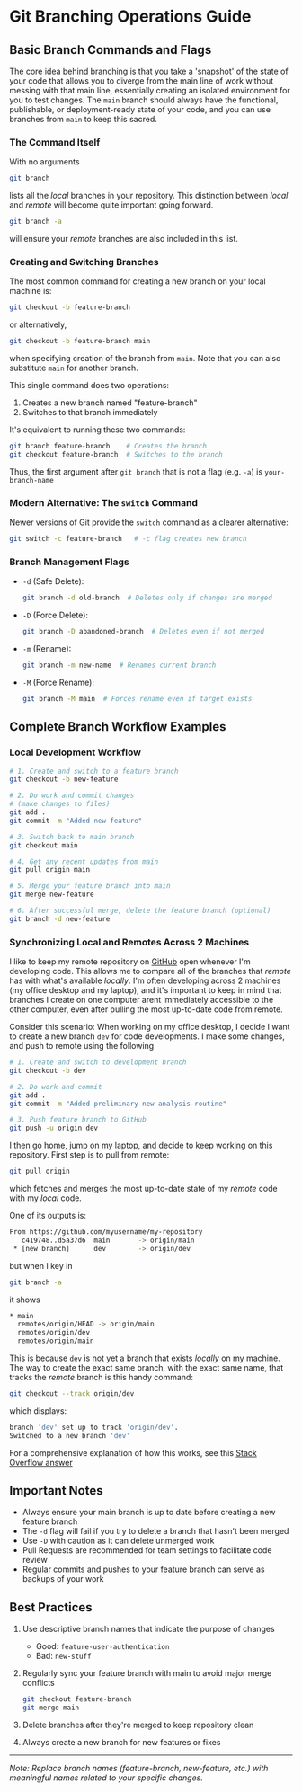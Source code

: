 # Git Branching Operations Guide

## Basic Branch Commands and Flags

The core idea behind branching is that you take a 'snapshot' of the state of your code that allows you to diverge from the main line of work without messing with that main line, essentially creating an isolated environment for you to test changes. 
The `main` branch should always have the functional, publishable, or deployment-ready state of your code, and you can use branches from `main` to keep this sacred. 

### The Command Itself

With no arguments
```bash
git branch
```

lists all the *local* branches in your repository. 
This distinction between *local* and *remote* will become quite important going forward. 

```bash
git branch -a
``` 

will ensure your *remote* branches are also included in this list. 

### Creating and Switching Branches
The most common command for creating a new branch on your local machine is:
```bash
git checkout -b feature-branch
```

or alternatively,

```bash
git checkout -b feature-branch main
```

when specifying creation of the branch from `main`. 
Note that you can also substitute `main` for another branch. 

This single command does two operations:
1. Creates a new branch named "feature-branch"
2. Switches to that branch immediately

It's equivalent to running these two commands:
```bash
git branch feature-branch    # Creates the branch
git checkout feature-branch  # Switches to the branch
```

Thus, the first argument after `git branch` that is not a flag (e.g. `-a`) is `your-branch-name`

### Modern Alternative: The `switch` Command
Newer versions of Git provide the `switch` command as a clearer alternative:
```bash
git switch -c feature-branch   # -c flag creates new branch
```

### Branch Management Flags
- `-d` (Safe Delete):
  ```bash
  git branch -d old-branch  # Deletes only if changes are merged
  ```

- `-D` (Force Delete):
  ```bash
  git branch -D abandoned-branch  # Deletes even if not merged
  ```

- `-m` (Rename):
  ```bash
  git branch -m new-name  # Renames current branch
  ```

- `-M` (Force Rename):
  ```bash
  git branch -M main  # Forces rename even if target exists
  ```

## Complete Branch Workflow Examples

### Local Development Workflow
```bash
# 1. Create and switch to a feature branch
git checkout -b new-feature

# 2. Do work and commit changes
# (make changes to files)
git add .
git commit -m "Added new feature"

# 3. Switch back to main branch
git checkout main

# 4. Get any recent updates from main
git pull origin main

# 5. Merge your feature branch into main
git merge new-feature

# 6. After successful merge, delete the feature branch (optional)
git branch -d new-feature
```

### Synchronizing Local and Remotes Across 2 Machines

I like to keep my remote repository on [GitHub](https://github.com/) open whenever I'm developing code. 
This allows me to compare all of the branches that *remote* has with what's available *locally*. 
I'm often developing across 2 machines (my office desktop and my laptop), and it's important to keep in mind that branches I create on one computer arent immediately accessible to the other computer, even after pulling the most up-to-date code from remote.

Consider this scenario: When working on my office desktop, I decide I want to create a new branch `dev` for code developments. 
I make some changes, and push to remote using the following

```bash
# 1. Create and switch to development branch
git checkout -b dev

# 2. Do work and commit
git add .
git commit -m "Added preliminary new analysis routine"

# 3. Push feature branch to GitHub
git push -u origin dev
```

I then go home, jump on my laptop, and decide to keep working on this repository. 
First step is to pull from remote:
```bash
git pull origin
```

which fetches and merges the most up-to-date state of my *remote* code with my *local* code. 

One of its outputs is:

```bash
From https://github.com/myusername/my-repository
   c419748..d5a37d6  main       -> origin/main
 * [new branch]      dev        -> origin/dev
```

but when I key in

```bash
git branch -a
```

it shows

```bash
* main
  remotes/origin/HEAD -> origin/main
  remotes/origin/dev
  remotes/origin/main
```

This is because `dev` is not yet a branch that exists *locally* on my machine. 
The way to create the exact same branch, with the exact same name, that tracks the *remote* branch is this handy command:

```bash
git checkout --track origin/dev
```

which displays:

```bash
branch 'dev' set up to track 'origin/dev'.
Switched to a new branch 'dev'
```

For a comprehensive explanation of how this works, see this [Stack Overflow answer](https://stackoverflow.com/questions/10002239/difference-between-git-checkout-track-origin-branch-and-git-checkout-b-branch)

## Important Notes

- Always ensure your main branch is up to date before creating a new feature branch
- The `-d` flag will fail if you try to delete a branch that hasn't been merged
- Use `-D` with caution as it can delete unmerged work
- Pull Requests are recommended for team settings to facilitate code review
- Regular commits and pushes to your feature branch can serve as backups of your work

## Best Practices

1. Use descriptive branch names that indicate the purpose of changes
   - Good: `feature-user-authentication`
   - Bad: `new-stuff`

2. Regularly sync your feature branch with main to avoid major merge conflicts
   ```bash
   git checkout feature-branch
   git merge main
   ```

3. Delete branches after they're merged to keep repository clean

4. Always create a new branch for new features or fixes

---
*Note: Replace branch names (feature-branch, new-feature, etc.) with meaningful names related to your specific changes.*
